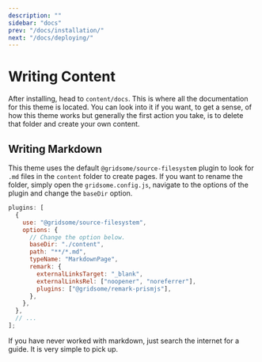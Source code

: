 ```yaml
---
description: ""
sidebar: "docs"
prev: "/docs/installation/"
next: "/docs/deploying/"
---
```


# Writing Content

After installing, head to `content/docs`. This is where all the documentation for this theme is located.
You can look into it if you want, to get a sense, of how this theme works but generally the first action you take, is to delete that folder and create your own content.

## Writing Markdown

This theme uses the default `@gridsome/source-filesystem` plugin to look for `.md` files in the `content` folder to create pages. If you want to rename the folder, simply open the `gridsome.config.js`, navigate to the options of the plugin and change the `baseDir` option.

```js
plugins: [
  {
    use: "@gridsome/source-filesystem",
    options: {
      // Change the option below.
      baseDir: "./content",
      path: "**/*.md",
      typeName: "MarkdownPage",
      remark: {
        externalLinksTarget: "_blank",
        externalLinksRel: ["noopener", "noreferrer"],
        plugins: ["@gridsome/remark-prismjs"],
      },
    },
  },
  // ...
];
```

If you have never worked with markdown, just search the internet for a guide. It is very simple to pick up.
